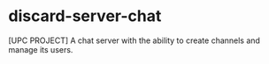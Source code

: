 # discard-server-chat
[UPC PROJECT] A chat server with the ability to create channels and manage its users.
